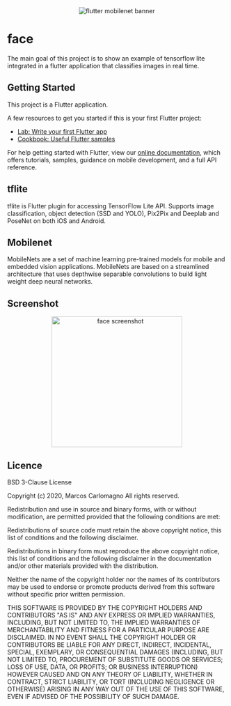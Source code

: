 <div align="center">
<img src="https://raw.githubusercontent.com/MCarlomagno/face/master/assets/face.png" alt="flutter mobilenet banner"/>
</div>

# face
The main goal of this project is to show an example of tensorflow lite integrated in a flutter application that classifies images in real time.

## Getting Started

This project is a Flutter application.

A few resources to get you started if this is your first Flutter project:

- [Lab: Write your first Flutter app](https://flutter.dev/docs/get-started/codelab)
- [Cookbook: Useful Flutter samples](https://flutter.dev/docs/cookbook)

For help getting started with Flutter, view our
[online documentation](https://flutter.dev/docs), which offers tutorials,
samples, guidance on mobile development, and a full API reference.

## tflite
tflite is Flutter plugin for accessing TensorFlow Lite API. Supports image classification, object detection (SSD and YOLO), Pix2Pix and Deeplab and PoseNet on both iOS and Android.

## Mobilenet
MobileNets are a set of machine learning pre-trained models for mobile and embedded vision applications. MobileNets
are based on a streamlined architecture that uses depthwise separable convolutions to build light weight deep
neural networks.

## Screenshot
<div align="center">
<img src="https://raw.githubusercontent.com/MCarlomagno/assets/master/face.gif" alt="face screenshot" width="300"/>
</div>

## Licence
BSD 3-Clause License

Copyright (c) 2020, Marcos Carlomagno All rights reserved.

Redistribution and use in source and binary forms, with or without modification, are permitted provided that the following conditions are met:

Redistributions of source code must retain the above copyright notice, this list of conditions and the following disclaimer.

Redistributions in binary form must reproduce the above copyright notice, this list of conditions and the following disclaimer in the documentation and/or other materials provided with the distribution.

Neither the name of the copyright holder nor the names of its contributors may be used to endorse or promote products derived from this software without specific prior written permission.

THIS SOFTWARE IS PROVIDED BY THE COPYRIGHT HOLDERS AND CONTRIBUTORS "AS IS" AND ANY EXPRESS OR IMPLIED WARRANTIES, INCLUDING, BUT NOT LIMITED TO, THE IMPLIED WARRANTIES OF MERCHANTABILITY AND FITNESS FOR A PARTICULAR PURPOSE ARE DISCLAIMED. IN NO EVENT SHALL THE COPYRIGHT HOLDER OR CONTRIBUTORS BE LIABLE FOR ANY DIRECT, INDIRECT, INCIDENTAL, SPECIAL, EXEMPLARY, OR CONSEQUENTIAL DAMAGES (INCLUDING, BUT NOT LIMITED TO, PROCUREMENT OF SUBSTITUTE GOODS OR SERVICES; LOSS OF USE, DATA, OR PROFITS; OR BUSINESS INTERRUPTION) HOWEVER CAUSED AND ON ANY THEORY OF LIABILITY, WHETHER IN CONTRACT, STRICT LIABILITY, OR TORT (INCLUDING NEGLIGENCE OR OTHERWISE) ARISING IN ANY WAY OUT OF THE USE OF THIS SOFTWARE, EVEN IF ADVISED OF THE POSSIBILITY OF SUCH DAMAGE.
